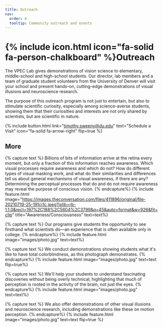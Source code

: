```yaml
---
title: Outreach
nav:
  order: 6
  tooltip: Community outreach and events
---
```


# {% include icon.html icon="fa-solid fa-person-chalkboard" %}Outreach

The VPEC Lab gives demonstrations of vision science to elementary, middle-school and high-school students. Our director, lab members and a team of graduate student volunteers from the University of Denver will visit your school and present hands-on, cutting-edge demonstrations of visual illusions and neuroscience research.

The purpose of this outreach program is not just to entertain, but also to stimulate scientific curiosity, especially among science-averse students, showing them that their curiosities and interests are not only shared by scientists, but are scientific in nature.

{%
  include button.html
  link="timothy.sweeny@du.edu"
  text="Schedule a Visit"
  icon="fa-solid fa-arrow-right"
  flip=true
%}

## More

{% capture text %}
Billions of bits of information arrive at the retina every moment, but only a fraction of this information reaches awareness. Which visual processes require awareness and which do not? How do different types of visual masking work, and what do their similarities and differences tell us about general mechanisms of visual awareness, if there are any? Determining the perceptual processes that do and do not require awareness may reveal the purpose of conscious vision.
{% endcapture%}
{% include feature.html image="https://images.theconversation.com/files/411896/original/file-20210719-25-191cj1c.jpeg?ixlib=rb-1.1.0&rect=197%2C188%2C5604%2C3799&q=45&auto=format&w=926&fit=clip" title="Awareness/Consciousness" text=text%}

{% capture text %}
Our programs give students the opportunity to see firsthand what scientists do—an experience that is often available only in college.
{% endcapture%}
{% include feature.html image="images/photo.jpg" text=text%}

{% capture text %}
We conduct demonstrations showing students what it's like to have total colorblindness, as this photograph demonstrates.
{% endcapture%}
{% include feature.html image="images/photo.jpg" text=text flip=true%}

{% capture text %}
We'll help your students to understand fascinating discoveries without being overly technical, highlighting that much of perception is rooted in the activity of the brain, not just the eyes.
{% endcapture%}
{% include feature.html image="images/photo.jpg" text=text%}

{% capture text %}
We also offer demonstrations of other visual illusions and neuroscience research, including demonstrations like these on motion perception.
{% endcapture%}
{% include feature.html image="images/photo.jpg" text=text flip=true %}
